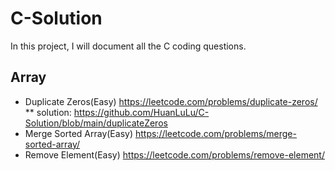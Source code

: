 # C-Solution
In this project, I will document all the C coding questions.

## Array
* Duplicate Zeros(Easy) https://leetcode.com/problems/duplicate-zeros/
** solution: https://github.com/HuanLuLu/C-Solution/blob/main/duplicateZeros
* Merge Sorted Array(Easy) https://leetcode.com/problems/merge-sorted-array/
* Remove Element(Easy) https://leetcode.com/problems/remove-element/
